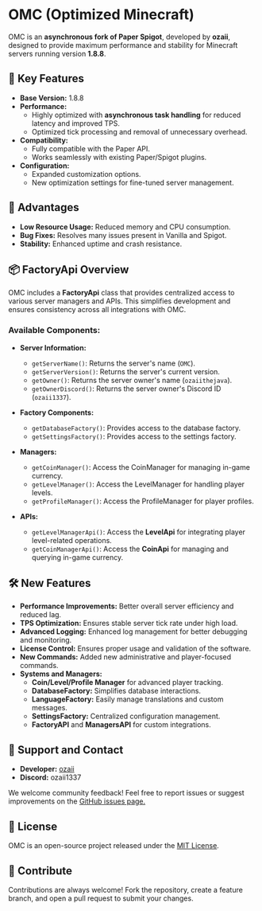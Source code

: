 # OMC (Optimized Minecraft)  

OMC is an **asynchronous fork of Paper Spigot**, developed by **ozaii**, designed to provide maximum performance and stability for Minecraft servers running version **1.8.8**.  

## 🌟 Key Features  
- **Base Version:** 1.8.8  
- **Performance:**  
  - Highly optimized with **asynchronous task handling** for reduced latency and improved TPS.  
  - Optimized tick processing and removal of unnecessary overhead.  
- **Compatibility:**  
  - Fully compatible with the Paper API.  
  - Works seamlessly with existing Paper/Spigot plugins.  
- **Configuration:**  
  - Expanded customization options.  
  - New optimization settings for fine-tuned server management.  

## 🚀 Advantages  
- **Low Resource Usage:** Reduced memory and CPU consumption.  
- **Bug Fixes:** Resolves many issues present in Vanilla and Spigot.  
- **Stability:** Enhanced uptime and crash resistance.  

## 📦 FactoryApi Overview  
OMC includes a **FactoryApi** class that provides centralized access to various server managers and APIs. This simplifies development and ensures consistency across all integrations with OMC.  

### Available Components:  
- **Server Information:**  
  - `getServerName()`: Returns the server's name (`OMC`).  
  - `getServerVersion()`: Returns the server's current version.  
  - `getOwner()`: Returns the server owner's name (`ozaiithejava`).  
  - `getOwnerDiscord()`: Returns the server owner's Discord ID (`ozaii1337`).  

- **Factory Components:**  
  - `getDatabaseFactory()`: Provides access to the database factory.  
  - `getSettingsFactory()`: Provides access to the settings factory.  

- **Managers:**  
  - `getCoinManager()`: Access the CoinManager for managing in-game currency.  
  - `getLevelManager()`: Access the LevelManager for handling player levels.  
  - `getProfileManager()`: Access the ProfileManager for player profiles.  

- **APIs:**  
  - `getLevelManagerApi()`: Access the **LevelApi** for integrating player level-related operations.  
  - `getCoinManagerApi()`: Access the **CoinApi** for managing and querying in-game currency.  

## 🛠️ New Features  
- **Performance Improvements:** Better overall server efficiency and reduced lag.  
- **TPS Optimization:** Ensures stable server tick rate under high load.  
- **Advanced Logging:** Enhanced log management for better debugging and monitoring.  
- **License Control:** Ensures proper usage and validation of the software.  
- **New Commands:** Added new administrative and player-focused commands.  
- **Systems and Managers:**  
  - **Coin/Level/Profile Manager** for advanced player tracking.  
  - **DatabaseFactory:** Simplifies database interactions.  
  - **LanguageFactory:** Easily manage translations and custom messages.  
  - **SettingsFactory:** Centralized configuration management.  
  - **FactoryAPI** and **ManagersAPI** for custom integrations.  

## 👥 Support and Contact  
- **Developer:** [ozaii](https://github.com/ozaiithejava)  
- **Discord:** ozaii1337  

We welcome community feedback! Feel free to report issues or suggest improvements on the [GitHub issues page.](https://github.com/ozaiithejava/OMC/issues)  

## 🔖 License  
OMC is an open-source project released under the [MIT License](https://opensource.org/licenses/MIT).  

## 🌟 Contribute  
Contributions are always welcome! Fork the repository, create a feature branch, and open a pull request to submit your changes.